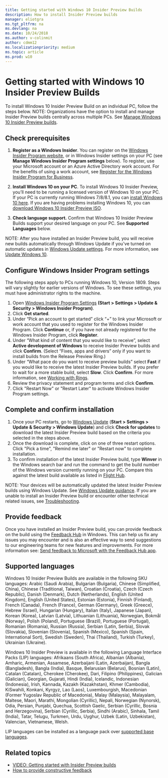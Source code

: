 ```yaml
---
title: Getting started with Windows 10 Insider Preview Builds
description: How to install Insider Preview builds 
manager: eliotgra
ms.tgt_pltfrm: na
ms.devlang: na
ms.date: 10/24/2018
ms.author: v-colinmit
author: cdmm12
ms.localizationpriority: medium
ms.topic: article
ms.prod: w10
---
```


# Getting started with Windows 10 Insider Preview Builds 

To install Windows 10 Insider Preview Build on an individual PC, follow the steps below. NOTE: Organizations have the option to install and manage Insider Preview builds centrally across multiple PCs. See [Manage Windows 10 Insider Preview builds](https://docs.microsoft.com/en-us/windows-insider/at-work-pro/wip-4-biz-manage-builds).  

## Check prerequisites
1. __Register as a Windows Insider__. You can register on the [Windows Insider Program website](https://insider.windows.com/en-us/register/), or in Windows Insider settings on your PC (see __Manage Windows Insider Program settings__ below). To register, use your Microsoft account or an Azure Active Directory work account. For the benefits of using a work account, see [Register for the Windows Insider Program for Business](https://docs.microsoft.com/en-us/windows-insider/at-work-pro/register). 

2. __Install Windows 10 on your PC__. To install Windows 10 Insider Preview, you’ll need to be running a licensed version of Windows 10 on your PC. If your PC is currently running Windows 7/8/8.1, you can [install Windows 10 here](https://www.microsoft.com/en-us/windows/get-windows-10?step=Win10Question1). If you are having problems installing Windows 10, you can  [download Windows 10 Insider Preview ISO](https://www.microsoft.com/en-us/software-download/windowsinsiderpreviewadvanced).
3.	__Check language support.__ Confirm that Windows 10 Insider Preview Builds support your desired language on your PC. See __Supported Languages__ below.

NOTE: After you have installed an Insider Preview build, you will receive new builds automatically through Windows Update if you've turned on automatic updates in [Windows Update settings](ms-settings:windowsupdate). For more information, see [Update Windows 10](https://support.microsoft.com/en-gb/help/4027667/windows-10-update).

## Configure Windows Insider Program settings 
The following steps apply to PCs running Windows 10, Version 1809. Steps will vary slightly for earlier versions of Windows. To see these settings, you must have administrator rights to the machine. 
1.	Open [Windows Insider Program Settings](ms-settings:windowsinsider) __(Start > Settings > Update & Security > Windows Insider Program)__. 
2.	Click __Get started__.
3.	Under “Pick an account to get started” click “+” to link your Microsoft or work account that you used to register for the Windows Insider Program. Click __Continue__ or, if you have not already registered for the Windows Insider Program, click __Register__. 
4.	Under “What kind of content that you would like to receive”, select __Active development of Windows__ to receive Insider Preview builds and click __Confirm__. (Select “Fixes, apps and drivers” only if you want to install builds from the Release Preview Ring.)  
5.	Under “What pace do you want to receive preview builds” select __Fast__ if you would like to receive the latest Insider Preview builds. If you prefer to wait for a more stable build, select __Slow__. Click __Confirm__. For more information, see [Working with Rings](rings.md).
6.	Review the privacy statement and program terms and click __Confirm__.
7.	Click "Restart Now" or "Restart Later" to activate Windows Insider Program settings. 

## Complete and confirm installation
1.	Once your PC restarts, go to [Windows Update](ms-settings:windowsupdate) (__Start > Settings > Update & Security > Windows Update__) and click __Check for updates__ to download the latest Insider Preview build based on the criteria you selected in the steps above.
2.	Once the download is complete, click on one of three restart options. Click "Pick a time", "Remind me later" or "Restart now" to complete installation.
3.	To confirm installation of the latest Insider Preview build, type __Winver__ in the Windows search bar and run the command to get the build number of the Windows version currently running on your PC. Compare this against the latest build available as listed in [Flight Hub](https://docs.microsoft.com/en-us/windows-insider/flight-hub/). 

NOTE: 
Your devices will be automatically updated the latest Insider Preview builds using Windows Update. See [Windows Update guidance](https://support.microsoft.com/en-us/help/4027667/windows-10-update). 
If you are unable to install an Insider Preview build or encounter other technical related issues, see [Troubleshooting](troubleshooting.md). 

## Provide feedback
Once you have installed an Insider Preview build, you can provide feedback on the build using the [Feedback Hub](insiderhub://home/) in Windows. This can help us fix any issues you may encounter and is also an effective way to send suggestions to our engineering teams for new features and improvements. For more information see: [Send feedback to Microsoft with the Feedback Hub app](https://support.microsoft.com/en-us/help/4021566/windows-10-send-feedback-to-microsoft-with-feedback-hub-app). 

## Supported languages
Windows 10 Insider Preview Builds are available in the following SKU languages:
Arabic (Saudi Arabia), Bulgarian (Bulgaria), Chinese (Simplified, China), Chinese (Traditional, Taiwan), Croatian (Croatia), Czech (Czech Republic), Danish (Denmark), Dutch (Netherlands), English (United Kingdom), English (United States), Estonian (Estonia), Finnish (Finland), French (Canada), French (France), German (Germany), Greek (Greece), Hebrew (Israel), Hungarian (Hungary), Italian (Italy), Japanese (Japan), Korean (Korea), Latvian (Latvia), Lithuanian (Lithuania), Norwegian, Bokmål (Norway), Polish (Poland), Portuguese (Brazil), Portuguese (Portugal), Romanian (Romania), Russian (Russia), Serbian (Latin, Serbia), Slovak (Slovakia), Slovenian (Slovenia), Spanish (Mexico), Spanish (Spain, International Sort), Swedish (Sweden), Thai (Thailand), Turkish (Turkey), Ukrainian (Ukraine).

Windows 10 Insider Preview is available in the following Language Interface Packs (LIP) languages:
Afrikaans (South Africa), Albanian (Albania), Amharic, Armenian, Assamese, Azerbaijani (Latin, Azerbaijan), Bangla (Bangladesh), Bangla (India), Basque, Belarusian (Belarus), Bosnian (Latin), Catalan (Catalan), Cherokee (Cherokee), Dari, Filipino (Philippines), Galician (Galician), Georgian, Gujarati, Hindi (India), Icelandic, Indonesian (Indonesia), Irish, Kannada, Kazakh (Kazakhstan), Khmer (Cambodia), KiSwahili, Konkani, Kyrgyz, Lao (Laos), Luxembourgish, Macedonian (Former Yugoslav Republic of Macedonia), Malay (Malaysia), Malayalam, Maltese, Maori, Marathi, Mongolian (Cyrillic), Nepali, Norwegian (Nynorsk), Odia, Persian, Punjabi, Quechua, Scottish Gaelic, Serbian (Cyrillic, Bosnia and Herzegovina), Serbian (Cyrillic, Serbia), Sindhi (Arabic), Sinhala, Tamil (India), Tatar, Telugu, Turkmen, Urdu, Uyghur, Uzbek (Latin, Uzbekistan), Valencian, Vietnamese, Welsh.

LIP languages can be installed as a language pack over [supported base languages](https://support.microsoft.com/en-us/help/14236/language-packs).

## Related topics

* [VIDEO: Getting started with Insider Preview builds](https://www.youtube.com/watch?v=hS986rkTH8k)
* [How to provide constructive feedback](https://insider.windows.com/en-us/how-to-feedback/)